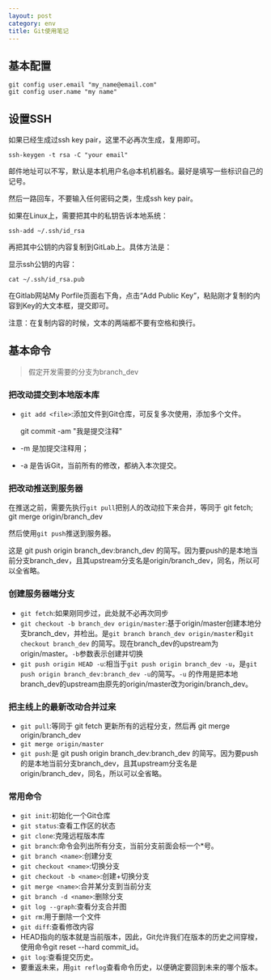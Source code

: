 ```yaml
---
layout: post
category: env
title: Git使用笔记 
---
```


## 基本配置

    git config user.email "my_name@email.com"
    git config user.name "my name"

## 设置SSH

如果已经生成过ssh key pair，这里不必再次生成，复用即可。

    ssh-keygen -t rsa -C "your email"

邮件地址可以不写，默认是本机用户名@本机机器名。最好是填写一些标识自己的记号。

然后一路回车，不要输入任何密码之类，生成ssh key pair。

如果在Linux上，需要把其中的私钥告诉本地系统：

    ssh-add ~/.ssh/id_rsa

再把其中公钥的内容复制到GitLab上。具体方法是：

显示ssh公钥的内容：

    cat ~/.ssh/id_rsa.pub

在Gitlab网站My Porfile页面右下角，点击“Add Public Key”，粘贴刚才复制的内容到Key的大文本框，提交即可。

注意：在复制内容的时候，文本的两端都不要有空格和换行。

## 基本命令

> 假定开发需要的分支为branch_dev

### 把改动提交到本地版本库

- `git add <file>`:添加文件到Git仓库，可反复多次使用，添加多个文件。

    git commit -am "我是提交注释"     

- -m 是加提交注释用；
- -a 是告诉Git，当前所有的修改，都纳入本次提交。

### 把改动推送到服务器

在推送之前，需要先执行`git pull`把别人的改动拉下来合并，等同于 git fetch; git merge origin/branch_dev

然后使用`git push`推送到服务器。

这是 git push origin branch_dev:branch_dev 的简写。因为要push的是本地当前分支branch_dev，且其upstream分支名是origin/branch_dev，同名，所以可以全省略。

### 创建服务器端分支

- `git fetch`:如果刚同步过，此处就不必再次同步
- `git checkout -b branch_dev origin/master`:基于origin/master创建本地分支branch_dev，并检出。是`git branch branch_dev origin/master`和`git checkout branch_dev` 的简写。现在branch_dev的upstream为origin/master。`-b`参数表示创建并切换
- `git push origin HEAD -u`:相当于`git push origin branch_dev -u`，是`git push origin branch_dev:branch_dev -u`的简写。`-u` 的作用是把本地branch_dev的upstream由原先的origin/master改为origin/branch_dev。

### 把主线上的最新改动合并过来

- `git pull`:等同于 git fetch 更新所有的远程分支，然后再 git merge origin/branch_dev
- `git merge origin/master`
- `git push`:是 git push origin branch_dev:branch_dev 的简写。因为要push的是本地当前分支branch_dev，且其upstream分支名是origin/branch_dev，同名，所以可以全省略。

### 常用命令 ###

- `git init`:初始化一个Git仓库
- `git status`:查看工作区的状态
- `git clone`:克隆远程版本库
- `git branch`:命令会列出所有分支，当前分支前面会标一个*号。
- `git branch <name>`:创建分支
- `git checkout <name>`:切换分支
- `git checkout -b <name>`:创建+切换分支
- `git merge <name>`:合并某分支到当前分支
- `git branch -d <name>`:删除分支
- `git log --graph`:查看分支合并图
- `git rm`:用于删除一个文件
- `git diff`:查看修改内容
- HEAD指向的版本就是当前版本，因此，Git允许我们在版本的历史之间穿梭，使用命令git reset --hard commit_id。
- `git log`:查看提交历史。
- 要重返未来，用`git reflog`查看命令历史，以便确定要回到未来的哪个版本。
